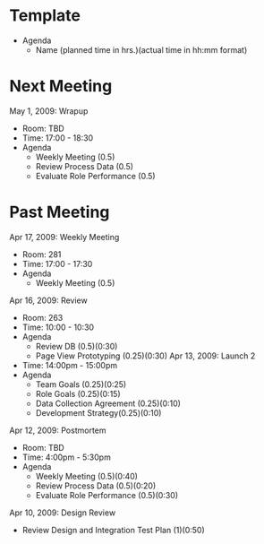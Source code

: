 # Template #
  * Agenda
    * Name (planned time in hrs.)(actual time in hh:mm format)

# Next Meeting #

May 1, 2009: Wrapup
  * Room: TBD
  * Time: 17:00 - 18:30
  * Agenda
    * Weekly Meeting (0.5)
    * Review Process Data (0.5)
    * Evaluate Role Performance (0.5)

# Past Meeting #

Apr 17, 2009: Weekly Meeting
  * Room: 281
  * Time: 17:00 - 17:30
  * Agenda
    * Weekly Meeting (0.5)

Apr 16, 2009: Review
  * Room: 263
  * Time: 10:00 - 10:30
  * Agenda
    * Review DB (0.5)(0:30)
    * Page View Prototyping (0.25)(0:30)
Apr 13, 2009: Launch 2
  * Time: 14:00pm - 15:00pm
  * Agenda
    * Team Goals (0.25)(0:25)
    * Role Goals (0.25)(0:15)
    * Data Collection Agreement (0.25)(0:10)
    * Development Strategy(0.25)(0:10)

Apr 12, 2009: Postmortem
  * Room: TBD
  * Time: 4:00pm - 5:30pm
  * Agenda
    * Weekly Meeting (0.5)(0:40)
    * Review Process Data (0.5)(0:20)
    * Evaluate Role Performance (0.5)(0:30)

Apr 10, 2009: Design Review
  * Review Design and Integration Test Plan (1)(0:50)